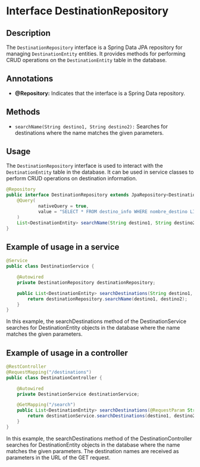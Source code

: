 # Interface DestinationRepository

## Description
The `DestinationRepository` interface is a Spring Data JPA repository for managing `DestinationEntity` entities. It provides methods for performing CRUD operations on the `DestinationEntity` table in the database.

## Annotations

- **@Repository:** Indicates that the interface is a Spring Data repository.

## Methods

- `searchName(String destino1, String destino2):` Searches for destinations where the name matches the given parameters.

## Usage

The `DestinationRepository` interface is used to interact with the `DestinationEntity` table in the database. It can be used in service classes to perform CRUD operations on destination information.

```java
@Repository
public interface DestinationRepository extends JpaRepository<DestinationEntity, Long> {
    @Query(
            nativeQuery = true,
            value = "SELECT * FROM destino_info WHERE nombre_destino LIKE %:destino1% OR nombre_destino LIKE %:destino2%"
    )
    List<DestinationEntity> searchName(String destino1, String destino2);
}
```

## Example of usage in a service

```java
@Service
public class DestinationService {

    @Autowired
    private DestinationRepository destinationRepository;

    public List<DestinationEntity> searchDestinations(String destino1, String destino2) {
        return destinationRepository.searchName(destino1, destino2);
    }
}
```

In this example, the searchDestinations method of the DestinationService searches for DestinationEntity objects in the database where the name matches the given parameters.

## Example of usage in a controller

```java
@RestController
@RequestMapping("/destinations")
public class DestinationController {

    @Autowired
    private DestinationService destinationService;

    @GetMapping("/search")
    public List<DestinationEntity> searchDestinations(@RequestParam String destino1, @RequestParam String destino2) {
        return destinationService.searchDestinations(destino1, destino2);
    }
}
```

In this example, the searchDestinations method of the DestinationController searches for DestinationEntity objects in the database where the name matches the given parameters. The destination names are received as parameters in the URL of the GET request.